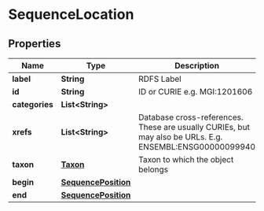 
# SequenceLocation

## Properties
Name | Type | Description | Notes
------------ | ------------- | ------------- | -------------
**label** | **String** | RDFS Label |  [optional]
**id** | **String** | ID or CURIE e.g. MGI:1201606 |  [optional]
**categories** | **List&lt;String&gt;** |  |  [optional]
**xrefs** | **List&lt;String&gt;** | Database cross-references. These are usually CURIEs, but may also be URLs. E.g. ENSEMBL:ENSG00000099940  |  [optional]
**taxon** | [**Taxon**](Taxon.md) | Taxon to which the object belongs |  [optional]
**begin** | [**SequencePosition**](SequencePosition.md) |  |  [optional]
**end** | [**SequencePosition**](SequencePosition.md) |  |  [optional]



